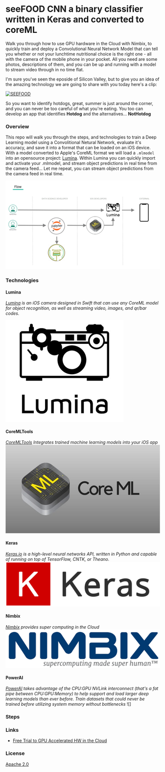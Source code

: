 # seeFOOD CNN a binary classifier written in Keras and converted to coreML


Walk you through how to use GPU hardware in the Cloud with Nimbix, to quickly train and deploy a Convolutional Neural Network Model that can tell you whether or not your lunchtime nutritional choice is the right one - all with the camera of the mobile phone in your pocket. All you need are some photos, descriptions of them, and you can be up and running with a model to stream video through in no time flat.

I'm sure you've seen the eposide of Silicon Valley, but to give you an idea of the amazing technology we are going to share with you today here's a clip:

[![SEEFOOD](https://img.youtube.com/vi/ACmydtFDTGs/0.jpg)](https://www.youtube.com/watch?v=ACmydtFDTGs)

So you want to identify hotdogs, great, summer is just around the corner, and you can never be too careful of what you're eating.  You too can develop an app that identifies **Hotdog** and the alternatives... **NotHotdog**


### Overview
This repo will walk you through the steps, and technologies to train a Deep Learning model using a Convolitional Netural Network, evaluate it's accuracy, and save it into a format that can be loaded on an iOS device. With a model converted to Apple's CoreML format we will load a `.mlmodel` into an opensource project: [Lumina](https://github.com/dokun1/lumina).  Within Lumina you can quickly import and activate your .mlmodel, and stream object predictions in real time from the camera feed... Let me repeat, you can stream object predictions from the camera feed in real time.

![Flow](images/flow.png)

### Technologies

#### Lumina 
*[Lumina](https://github.com/dokun1/lumina) is an iOS camera designed in Swift that can use any CoreML model for object recognition, as well as streaming video, images, and qr/bar codes.*

![Lumina](images/luminaLogo.jpg)

#### CoreMLTools
*[CoreMLTools](https://github.com/apple/coremltools) Integrates trained machine learning models into your iOS app*
![CoreML](images/coreml.jpg)

#### Keras 
*[Keras.io](https://keras.io/) is a high-level neural networks API, written in Python and capable of running on top of TensorFlow, CNTK, or Theano.*
![Keras](images/keras.png)

#### Nimbix
*[Nimbix](https://nimbix.net) provides super computing in the Cloud*
![NIMBIX](images/nimbix.png)

#### PowerAI
*[PowerAI](https://www.ibm.com/us-en/marketplace/deep-learning-platform/details#product-header-top)  takes advantage of the CPU:GPU NVLink interconnect (that's a fat pipe between CPU:GPU:Memory) to help support and load larger deep learning models than ever before. Train datasets that could never be trained before utilizing system memory without bottlenecks*
![]

### Steps

### Links
* [Free Trial to GPU Accelerated HW in the Cloud](https://developer.ibm.com/linuxonpower/cloud-resources/)


### License
[Apache 2.0](LICENSE)
